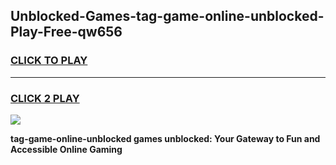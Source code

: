 
## Unblocked-Games-tag-game-online-unblocked-Play-Free-qw656
<h3>
<a href="https://premium76.site?title=tag-game-online-unblocked&ref=19M">CLICK TO PLAY</a></h3>
<hr>

<h3>
<a href="https://premium76.site?title=tag-game-online-unblocked&ref=19M">CLICK 2 PLAY</a>
  
</h3>

<a href="https://premium76.site?title=tag-game-online-unblocked&ref=19M"><img src="https://clearcache.store/games.png"></a>


**tag-game-online-unblocked games unblocked: Your Gateway to Fun and Accessible Online Gaming**

